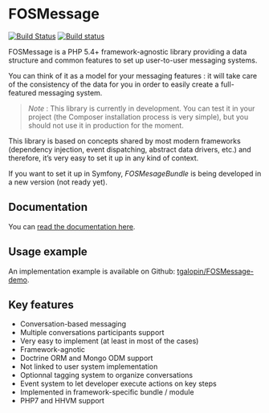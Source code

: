 FOSMessage
==========

[![Build Status](https://travis-ci.org/FriendsOfSymfony/FOSMessage.svg?branch=master)](https://travis-ci.org/FriendsOfSymfony/FOSMessage)
[![Build status](https://ci.appveyor.com/api/projects/status/5h1rnsmk8hg4rkbf?svg=true)](https://ci.appveyor.com/project/tgalopin/fosmessage)

FOSMessage is a PHP 5.4+ framework-agnostic library providing a data structure
and common features to set up user-to-user messaging systems.

You can think of it as a model for your messaging features : it will take care of the consistency
of the data for you in order to easily create a full-featured messaging system.

> *Note* : This library is currently in development. You can test it in your project
> (the Composer installation process is very simple), but you should not use it in production
> for the moment.

This library is based on concepts shared by most modern frameworks (dependency injection,
event dispatching, abstract data drivers, etc.) and therefore, it’s very easy to set it up in any
kind of context.

If you want to set it up in Symfony, *FOSMesageBundle* is being developed in a new version
(not ready yet).

Documentation
-------------

You can [read the documentation here](http://fosmessage.readthedocs.org).

Usage example
-------------

An implementation example is available on Github:
[tgalopin/FOSMessage-demo](https://github.com/tgalopin/FOSMessage-demo).

Key features
------------

- Conversation-based messaging
- Multiple conversations participants support
- Very easy to implement (at least in most of the cases)
- Framework-agnotic
- Doctrine ORM and Mongo ODM support
- Not linked to user system implementation
- Optionnal tagging system to organize conversations
- Event system to let developer execute actions on key steps
- Implemented in framework-specific bundle / module
- PHP7 and HHVM support
